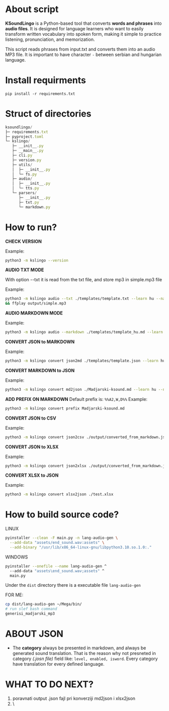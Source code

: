 # About script

**KSoundLingo** is a Python-based tool that converts **words and phrases** into **audio files**. It is designed for language learners who want to easily transform written vocabulary into spoken form, making it simple to practice listening, pronunciation, and memorization.


This script reads phrases from input.txt and converts them into an audio MP3 file.
It is important to have character `-` between serbian and hungarian language.


# Install requirments

`pip install -r requirements.txt`



# Struct of directories

```javascript
ksoundlingo/
├─ requirements.txt
├─ pyproject.toml              
└─ kslingo/                     
   ├─ __init__.py
   ├─ __main__.py               
   ├─ cli.py                    
   ├─ version.py
   ├─ utils/
   │  ├─ __init__.py
   │  └─ fs.py                  
   ├─ audio/
   │  ├─ __init__.py
   │  └─ tts.py                 
   └─ parsers/
      ├─ __init__.py
      ├─ txt.py                 
      └─ markdown.py            
```

# How to run?

**CHECK VERSION**

Example:

```bash
python3 -m kslingo --version
```

**AUDIO TXT MODE**

With option --txt it is read from the txt file, and store mp3 in simple.mp3 file

Example:

```bash
python3 -m kslingo audio --txt ./templates/template.txt --learn hu --native sr
&& ffplay output/simple.mp3
```

**AUDIO MARKDOWN MODE**

Example:

```bash
python3 -m kslingo audio --markdown ./templates/template_hu.md --learn hu --native sr
```

**CONVERT JSON to MARKDOWN**

Example:

```bash
python3 -m kslingo convert json2md ./templates/template.json --learn hu --native sr
```

**CONVERT MARKDOWN to JSON**

Example:

```bash
python3 -m kslingo convert md2json ./Madjarski-ksound.md --learn hu --native sr
```

**ADD PREFIX ON MARKDOWN**
Default prefix is: `%%A2,W,D%%`
Example:

```bash
python3 -m kslingo convert prefix Madjarski-ksound.md 
```

**CONVERT JSON to CSV**

Example:

```bash
python3 -m kslingo convert json2csv ./output/converted_from_markdown.json
```

**CONVERT JSON to XLSX**

Example:

```bash
python3 -m kslingo convert json2xlsx ./output/converted_from_markdown.json
```

**CONVERT XLSX to JSON**

Example:

```bash
python3 -m kslingo convert xlsx2json ./test.xlsx
```



# How to build source code?

LINUX

```bash
pyinstaller --clean -F main.py -n lang-audio-gen \
  --add-data "assets/end_sound.wav:assets" \
  --add-binary "/usr/lib/x86_64-linux-gnu/libpython3.10.so.1.0:."
```


WINDOWS

```bash
pyinstaller --onefile --name lang-audio-gen ^
  --add-data "assets\end_sound.wav;assets" ^
  main.py
```


Under the `dist` directory there is a executable file `lang-audio-gen`


FOR ME:

```bash
cp dist/lang-audio-gen ~/Mega/bin/
# run slef bash command
generisi_madjarski_mp3
```


# ABOUT JSON

* The **category** always be presented in markdown, and always be generated sound translation.
  That is the reason why not presneted in category *(.josn file)* field like: `level, enabled, isword`. Every category have translation for every defined language.


# WHAT TO DO NEXT?


1. poravnati output .json fajl pri konverziji md2json i xlsx2json
2. \


